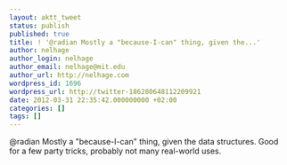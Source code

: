 ```yaml
---
layout: aktt_tweet
status: publish
published: true
title: ! '@radian Mostly a "because-I-can" thing, given the...'
author: nelhage
author_login: nelhage
author_email: nelhage@mit.edu
author_url: http://nelhage.com
wordpress_id: 1696
wordpress_url: http://twitter-186280648112209921
date: 2012-03-31 22:35:42.000000000 +02:00
categories: []
tags: []
---
```

@radian Mostly a "because-I-can" thing, given the data structures. Good for a few party tricks, probably not many real-world uses.
